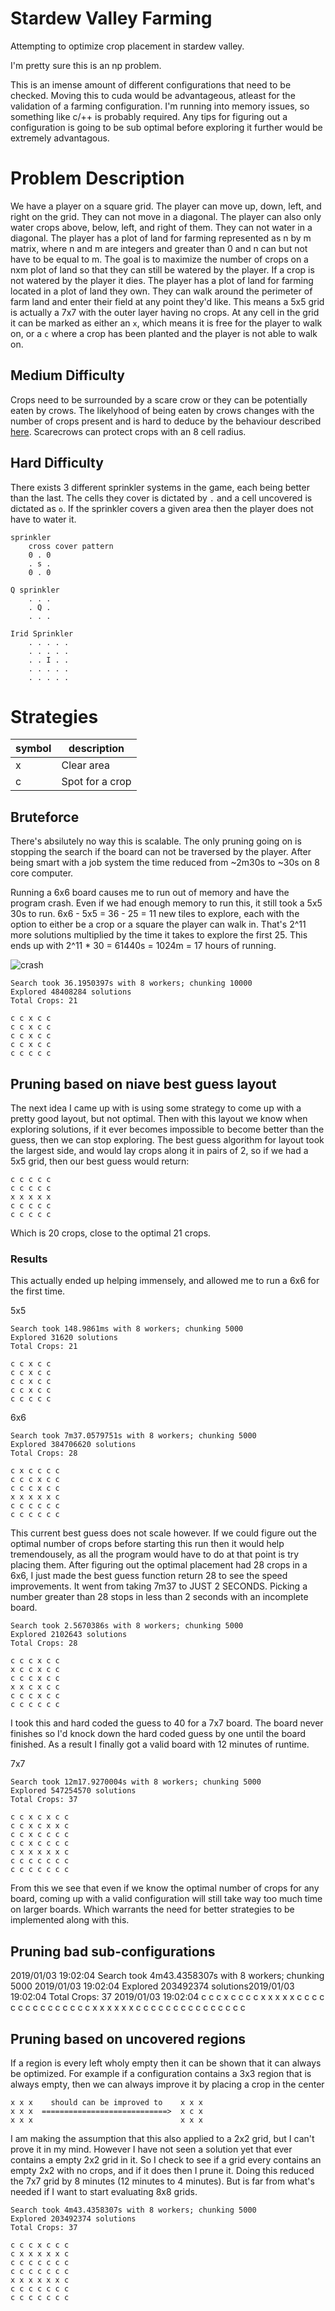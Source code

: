 # Stardew Valley Farming

Attempting to optimize crop placement in stardew valley.

I'm pretty sure this is an np problem.

This is an imense amount of different configurations that need to be checked. Moving this to cuda would be advantageous, atleast for the validation of a farming configuration. I'm running into memory issues, so something like c/++ is probably required. Any tips for figuring out a configuration is going to be sub optimal before exploring it further would be extremely advantagous.

# Problem Description

We have a player on a square grid. The player can move up, down, left, and right on the grid. They can not move in a diagonal. The player can also only water crops above, below, left, and right of them. They can not water in a diagonal. The player has a plot of land for farming represented as n by m matrix, where n and m are integers and greater than 0 and n can but not have to be equal to m. The goal is to maximize the number of crops on a nxm plot of land so that they can still be watered by the player. If a crop is not watered by the player it dies. The player has a plot of land for farming located in a plot of land they own. They can walk around the perimeter of farm land and enter their field at any point they'd like. This means a 5x5 grid is actually a 7x7 with the outer layer having no crops. At any cell in the grid it can be marked as either an `x`, which means it is free for the player to walk on, or a `c` where a crop has been planted and the player is not able to walk on.

## Medium Difficulty

Crops need to be surrounded by a scare crow or they can be potentially eaten by crows. The likelyhood of being eaten by crows changes with the number of crops present and is hard to deduce by the behaviour described [here](https://www.reddit.com/r/StardewValley/comments/7bndnd/does_anyone_know_exactly_how_crows_work/). Scarecrows can protect crops with an 8 cell radius.

## Hard Difficulty

There exists 3 different sprinkler systems in the game, each being better than the last. The cells they cover is dictated by `.` and a cell uncovered is dictated as `o`. If the sprinkler covers a given area then the player does not have to water it.

```
sprinkler
	cross cover pattern
	0 . 0
	. s .
	0 . 0

Q sprinkler
	. . .
	. Q .
	. . .

Irid Sprinkler
	. . . . .
	. . . . .
	. . I . .
	. . . . .
	. . . . .
```

# Strategies

| symbol | description |
| -------| ----------- |
| x      | Clear area  |
| c      | Spot for a crop |

## Bruteforce

There's absilutely no way this is scalable. The only pruning going on is stopping the search if the board can not be traversed by the player. After being smart with a job system the time reduced from ~2m30s to ~30s on 8 core computer.

Running a 6x6 board causes me to run out of memory and have the program crash. Even if we had enough memory to run this, it still took a 5x5 30s to run. 6x6 - 5x5 = 36 - 25 = 11 new tiles to explore, each with the option to either be a crop or a square the player can walk in. That's 2^11 more solutions multiplied by the time it takes to explore the first 25. This ends up with 2^11 * 30 = 61440s = 1024m = 17 hours of running. 

![crash](https://i.imgur.com/Mea5qg6.png)

```
Search took 36.1950397s with 8 workers; chunking 10000
Explored 48408284 solutions
Total Crops: 21

c c x c c
c c x c c
c c x c c
c c x c c
c c c c c
```

## Pruning based on niave best guess layout

The next idea I came up with is using some strategy to come up with a pretty good layout, but not optimal. Then with this layout we know when exploring solutions, if it ever becomes impossible to become better than the guess, then we can stop exploring. The best guess algorithm for layout took the largest side, and would lay crops along it in pairs of 2, so if we had a 5x5 grid, then our best guess would return:

```
c c c c c
c c c c c 
x x x x x 
c c c c c 
c c c c c 
```

Which is 20 crops, close to the optimal 21 crops.

### Results

This actually ended up helping immensely, and allowed me to run a 6x6 for the first time.

5x5
```
Search took 148.9861ms with 8 workers; chunking 5000
Explored 31620 solutions
Total Crops: 21

c c x c c
c c x c c
c c x c c
c c x c c
c c c c c
```

6x6
```
Search took 7m37.0579751s with 8 workers; chunking 5000
Explored 384706620 solutions
Total Crops: 28

c x c c c c
c c c x c c
c c c x c c
x x x x x c
c c c c c c
c c c c c c
```

This current best guess does not scale however. If we could figure out the optimal number of crops before starting this run then it would help tremendousely, as all the program would have to do at that point is try placing them. After figuring out the optimal placement had 28 crops in a 6x6, I just made the best guess function return 28 to see the speed improvements. It went from taking 7m37 to JUST 2 SECONDS. Picking a number greater than 28 stops in less than 2 seconds with an incomplete board.

```
Search took 2.5670386s with 8 workers; chunking 5000
Explored 2102643 solutions
Total Crops: 28

c c c x c c
x c c x c c
c c c x c c
x x c x c c
c c c x c c
c c c c c c
```

I took this and hard coded the guess to 40 for a 7x7 board. The board never finishes so I'd knock down the hard coded guess by one until the board finished. As a result I finally got a valid board with 12 minutes of runtime.

7x7
```
Search took 12m17.9270004s with 8 workers; chunking 5000
Explored 547254570 solutions
Total Crops: 37

c c x c x c c
c c x c x x c
c c x c c c c
c c x c c c c
c x x x x x c
c c c c c c c
c c c c c c c
```

From this we see that even if we know the optimal number of crops for any board, coming up with a valid configuration will still take way too much time on larger boards. Which warrants the need for better strategies to be implemented along with this.

## Pruning bad sub-configurations

2019/01/03 19:02:04 Search took 4m43.4358307s with 8 workers; chunking 5000
2019/01/03 19:02:04 Explored 203492374 solutions2019/01/03 19:02:04 Total Crops: 37
2019/01/03 19:02:04
c c c x c c c
c x x x x x c
c c c c c c c
c c c c c c c
x x x x x x c
c c c c c c c
c c c c c c c

## Pruning based on uncovered regions

If a region is every left wholy empty then it can be shown that it can always be optimized. For example if a configuration contains a 3x3 region that is always empty, then we can always improve it by placing a crop in the center

```
x x x    should can be improved to    x x x
x x x  ============================>  x c x
x x x                                 x x x

```

I am making the assumption that this also applied to a 2x2 grid, but I can't prove it in my mind. However I have not seen a solution yet that ever contains a empty 2x2 grid in it. So I check to see if a grid every contains an empty 2x2 with no crops, and if it does then I prune it. Doing this reduced the 7x7 grid by 8 minutes (12 minutes to 4 minutes). But is far from what's needed if I want to start evaluating 8x8 grids.

```
Search took 4m43.4358307s with 8 workers; chunking 5000
Explored 203492374 solutions
Total Crops: 37

c c c x c c c
c x x x x x c
c c c c c c c
c c c c c c c
x x x x x x c
c c c c c c c
c c c c c c c
```